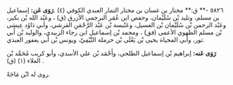 ٥٨٢٦ -** ق:** مختار بن غسان بن مختار التمار العبدي الكوفي (٤) .**رَوَى عَن:** إسماعيل بن مسلم، وتليد بْن سُلَيْمان، وحفص ابن عُمَر البرجمي الأزرق (ق) ، وعَبْد الله بْن بكير، وعَبْد الرحمن بْن سُلَيْمان بْن الغسيل، وعَنْبسة بْن عَبْد الرَّحْمَنِ القرشي، وأبي دَاوُد عِيسَى بْن مسلم الطهوي الأعمى (فق) ، ومحمد بْن إسماعيل ابن رجاء الزبيدي، والوليد بْن أَبي ثور، وأبي المحياة يحيى بْن يَعْلَى بْن حرملة التَّيْمِيّ، ويونس بْن أَبي يعفور العبدي.

**رَوَى عَنه:** إبراهيم بْن إسماعيل الطلحي، وأَحْمَد بْن علي الأسدي، وأبو كريب مُحَمَّد بْن العلاء (١) (ق) .

روى له ابْن مَاجَهْ.